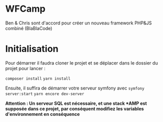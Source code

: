 # WFCamp

Ben & Chris sont d'accord pour créer un nouveau framework PHP&JS combiné (BlaBlaCode)

# Initialisation

Pour démarrer il faudra cloner le projet et se déplacer dans le dossier du projet pour lancer :

```composer install```
```yarn install```

Ensuite, il suffira de démarrer votre serveur symfony avec 
```symfony server:start```
```yarn encore dev-server```

**Attention : Un serveur SQL est nécessaire, et une stack \*AMP est supposée dans ce projet, par conséquent modifiez les variables d'environnement en conséquence**
